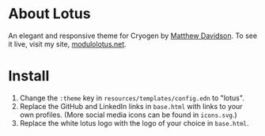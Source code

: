 # About Lotus
An elegant and responsive theme for Cryogen by [Matthew Davidson](https://github.com/KingMob). To see it live, visit my site, [modulolotus.net](https://modulolotus.net).

# Install

1. Change the `:theme` key in `resources/templates/config.edn` to "lotus".
2. Replace the GitHub and LinkedIn links in `base.html` with links to your own profiles. (More social media icons can be found in `icons.svg`.)
3. Replace the white lotus logo with the logo of your choice in `base.html`.
